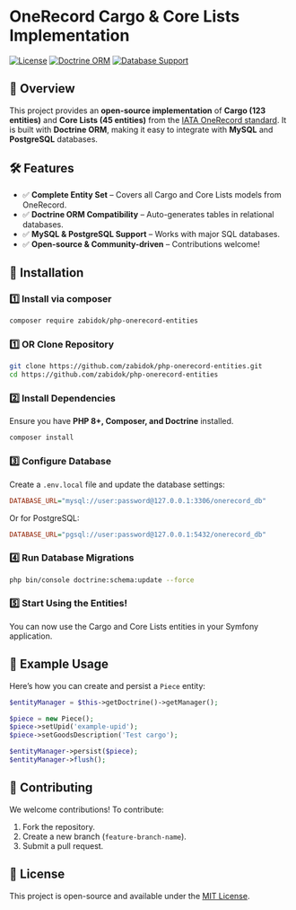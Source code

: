 # OneRecord Cargo & Core Lists Implementation

[![License](https://img.shields.io/badge/license-MIT-blue.svg)](LICENSE)
[![Doctrine ORM](https://img.shields.io/badge/ORM-Doctrine-orange)](https://www.doctrine-project.org/)
[![Database Support](https://img.shields.io/badge/Database-MySQL%20%7C%20PostgreSQL-green)](https://www.mysql.com/)

## 🚀 Overview
This project provides an **open-source implementation** of **Cargo (123 entities)** and **Core Lists (45 entities)** from the [IATA OneRecord standard](https://iata-cargo.github.io/ONE-Record/stable/). It is built with **Doctrine ORM**, making it easy to integrate with **MySQL** and **PostgreSQL** databases.

## 🛠 Features
- ✅ **Complete Entity Set** – Covers all Cargo and Core Lists models from OneRecord.
- ✅ **Doctrine ORM Compatibility** – Auto-generates tables in relational databases.
- ✅ **MySQL & PostgreSQL Support** – Works with major SQL databases.
- ✅ **Open-source & Community-driven** – Contributions welcome!

## 🔧 Installation

### 1️⃣ Install via composer
```sh
composer require zabidok/php-onerecord-entities
```
### 1️⃣ OR Clone Repository
```sh
git clone https://github.com/zabidok/php-onerecord-entities.git
cd https://github.com/zabidok/php-onerecord-entities
```

### 2️⃣ Install Dependencies
Ensure you have **PHP 8+, Composer, and Doctrine** installed.
```sh
composer install
```

### 3️⃣ Configure Database
Create a `.env.local` file and update the database settings:
```ini
DATABASE_URL="mysql://user:password@127.0.0.1:3306/onerecord_db"
```
Or for PostgreSQL:
```ini
DATABASE_URL="pgsql://user:password@127.0.0.1:5432/onerecord_db"
```

### 4️⃣ Run Database Migrations
```sh
php bin/console doctrine:schema:update --force
```

### 5️⃣ Start Using the Entities!
You can now use the Cargo and Core Lists entities in your Symfony application.

## 📌 Example Usage
Here’s how you can create and persist a `Piece` entity:

```php
$entityManager = $this->getDoctrine()->getManager();

$piece = new Piece();
$piece->setUpid('example-upid');
$piece->setGoodsDescription('Test cargo');

$entityManager->persist($piece);
$entityManager->flush();
```

## 🤝 Contributing
We welcome contributions! To contribute:
1. Fork the repository.
2. Create a new branch (`feature-branch-name`).
3. Submit a pull request.

## 📝 License
This project is open-source and available under the [MIT License](LICENSE).
